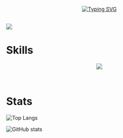 <p align="center"><a href="https://git.io/typing-svg"><img src="https://readme-typing-svg.demolab.com?font=Fira+Code&weight=600&size=70&duration=3000&pause=1000&color=2C99F7C1&center=true&vCenter=true&width=900&height=100&lines=Hello+World;I'm+Super!" alt="Typing SVG" /></a></p>
<br>

<img src="https://komarev.com/ghpvc/?username=Super1115">

<br>

# Skills

<p align="center">
    <img src="https://skillicons.dev/icons?i=js,html,css,nodejs,py,git,github,firebase" />
</p>
<br>

# Stats
![Top Langs](https://github-readme-stats.vercel.app/api/top-langs/?username=Super1115&layout=compact)

![GitHub stats](https://github-readme-stats.vercel.app/api?username=Super1115&show_icons=true&theme=transparentz&rank_icon=github)
